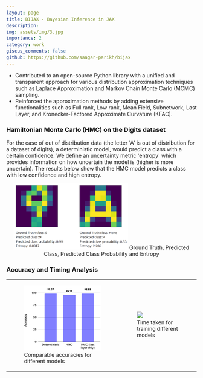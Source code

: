 ```yaml
---
layout: page
title: BIJAX - Bayesian Inference in JAX
description:
img: assets/img/3.jpg
importance: 2
category: work
giscus_comments: false
github: https://github.com/saagar-parikh/bijax
---
```


- Contributed to an open-source Python library with a unified and transparent approach for various distribution approximation techniques such as Laplace Approximation and Markov Chain Monte Carlo (MCMC) sampling.
- Reinforced the approximation methods by adding extensive functionalities such as Full rank, Low rank, Mean Field, Subnetwork, Last Layer, and Kronecker-Factored Approximate Curvature (KFAC).

### Hamiltonian Monte Carlo (HMC) on the Digits dataset

For the case of out of distribution data (the letter 'A' is out of distribution for a dataset of digits), a deterministic model, would predict a class with a certain confidence.
We define an uncertainty metric 'entropy' which provides information on how uncertain the model is (higher is more uncertain). The results below show that the HMC model predicts a class with low confidence and high entropy.

<p align="center"><img src="/assets/img/bijax-hmc-results.png" width="60%">
Ground Truth, Predicted Class, Predicted Class Probability and Entropy
</p>

### Accuracy and Timing Analysis

<table>
  <tr>
    <td><p align="center"><figure><img src="/assets/img/bijax-acc.png", width="100%"><figcaption>Comparable accuracies for different models</figcaption></figure></p></td>
    <td><p align="center"><figure><img src="/assets/img/bijax-timing", width="100%"><figcaption>Time taken for training different models</figcaption></figure></p></td>
  </tr>
</table>


